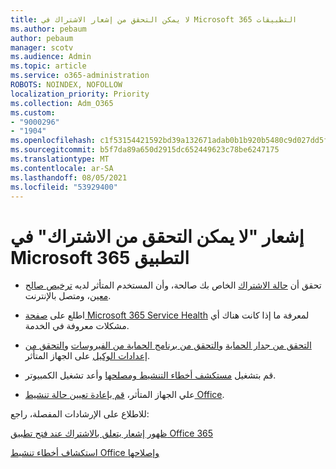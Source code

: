 ```yaml
---
title: لا يمكن التحقق من إشعار الاشتراك في Microsoft 365 التطبيقات
ms.author: pebaum
author: pebaum
manager: scotv
ms.audience: Admin
ms.topic: article
ms.service: o365-administration
ROBOTS: NOINDEX, NOFOLLOW
localization_priority: Priority
ms.collection: Adm_O365
ms.custom:
- "9000296"
- "1904"
ms.openlocfilehash: c1f53154421592bd39a132671adab0b1b920b5480c9d027dd5f46b7e9b9139cb
ms.sourcegitcommit: b5f7da89a650d2915dc652449623c78be6247175
ms.translationtype: MT
ms.contentlocale: ar-SA
ms.lasthandoff: 08/05/2021
ms.locfileid: "53929400"
---
```

# <a name="couldnt-verify-subscription-notice-in-microsoft-365-apps"></a>إشعار "لا يمكن التحقق من الاشتراك" في Microsoft 365 التطبيق

- تحقق أن [حالة الاشتراك](https://support.office.com/article/unlicensed-product-and-activation-errors-in-office-0d23d3c0-c19c-4b2f-9845-5344fedc4380#bkmk_checksubscription) الخاص بك صالحة، وأن المستخدم المتأثر لديه [ترخيص صالح معين](https://support.office.com/article/997596B5-4173-4627-B915-36ABAC6786DC?wt.mc_id=Alchemy_ClientDIA)، ومتصل بالإنترنت.

- اطلع على [صفحة Microsoft 365 Service Health](https://docs.microsoft.com/office365/enterprise/view-service-health) لمعرفة ما إذا كانت هناك أي مشكلات معروفة في الخدمة.

- [التحقق من جدار الحماية](https://support.office.com/article/unlicensed-product-and-activation-errors-in-office-0d23d3c0-c19c-4b2f-9845-5344fedc4380#bkmk_checkfirewall) و[التحقق من برنامج الحماية من الفيروسات](https://support.office.com/article/unlicensed-product-and-activation-errors-in-office-0d23d3c0-c19c-4b2f-9845-5344fedc4380#bkmk_checkav) و[التحقق من إعدادات الوكيل](https://support.office.com/article/unlicensed-product-and-activation-errors-in-office-0d23d3c0-c19c-4b2f-9845-5344fedc4380#bkmk_checkproxy) على الجهاز المتأثر.

- قم بتشغيل [مستكشف أخطاء التنشيط ومصلحها](https://aka.ms/SARA-OfficeActivation-Alchemy) وأعد تشغيل الكمبيوتر.

- علي الجهاز المتأثر، [قم بإعادة تعيين حالة تنشيط Office](https://docs.microsoft.com/office/troubleshoot/activation/reset-office-365-proplus-activation-state).

للاطلاع على الإرشادات المفصلة، راجع: 

[ظهور إشعار يتعلق بالاشتراك عند فتح تطبيق Office 365‏](https://support.office.com/article/a-subscription-notice-appears-when-i-open-an-office-365-application-4cabe32c-f594-4c0e-9191-3d3ade10cceb)

[استكشاف أخطاء تنشيط Office وإصلاحها](https://support.office.com/article/unlicensed-product-and-activation-errors-in-office-0d23d3c0-c19c-4b2f-9845-5344fedc4380)
